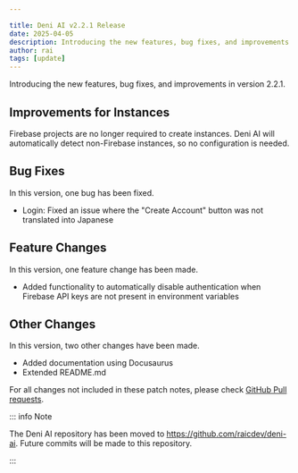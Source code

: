 ```yaml
---

title: Deni AI v2.2.1 Release
date: 2025-04-05
description: Introducing the new features, bug fixes, and improvements in version 2.2.1.
author: rai
tags: [update]
---
```


Introducing the new features, bug fixes, and improvements in version 2.2.1.

<!-- more -->

## Improvements for Instances

Firebase projects are no longer required to create instances. Deni AI will automatically detect non-Firebase instances, so no configuration is needed.

## Bug Fixes

In this version, one bug has been fixed.

- Login: Fixed an issue where the "Create Account" button was not translated into Japanese

## Feature Changes

In this version, one feature change has been made.

- Added functionality to automatically disable authentication when Firebase API keys are not present in environment variables

## Other Changes

In this version, two other changes have been made.

- Added documentation using Docusaurus
- Extended README.md

For all changes not included in these patch notes, please check [GitHub Pull requests](https://github.com/raicdev/deni-ai/pull/3).

::: info Note

The Deni AI repository has been moved to https://github.com/raicdev/deni-ai. Future commits will be made to this repository.

:::